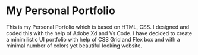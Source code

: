 # My Personal Portfolio
This is my Personal Porfolio which is based on HTML, CSS. I designed and coded this with the help of Adobe Xd and Vs Code.
I have decided to create a minimilistic UI portfolio with help of CSS Grid and Flex box and with a minimal number of colors yet beautiful looking website.
